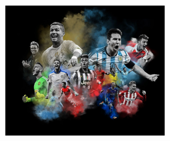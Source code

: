 ![Image Alt Text](https://raw.githubusercontent.com/GayasuddinMohd/Exploratory-Data-Analysis-on-FIFA/main/Fifa%20Image.webp)

